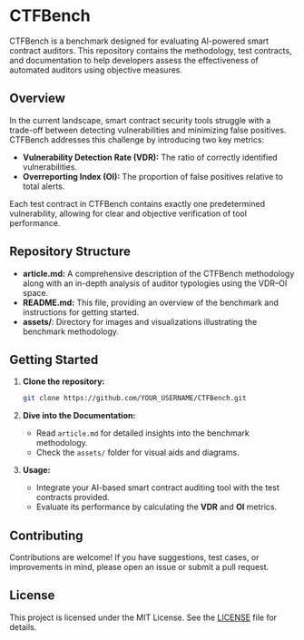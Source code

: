 # CTFBench

CTFBench is a benchmark designed for evaluating AI-powered smart contract auditors. This repository contains the methodology, test contracts, and documentation to help developers assess the effectiveness of automated auditors using objective measures.

## Overview

In the current landscape, smart contract security tools struggle with a trade-off between detecting vulnerabilities and minimizing false positives. CTFBench addresses this challenge by introducing two key metrics:

- **Vulnerability Detection Rate (VDR):** The ratio of correctly identified vulnerabilities.
- **Overreporting Index (OI):** The proportion of false positives relative to total alerts.

Each test contract in CTFBench contains exactly one predetermined vulnerability, allowing for clear and objective verification of tool performance.

## Repository Structure

- **article.md:** A comprehensive description of the CTFBench methodology along with an in-depth analysis of auditor typologies using the VDR–OI space.
- **README.md:** This file, providing an overview of the benchmark and instructions for getting started.
- **assets/**: Directory for images and visualizations illustrating the benchmark methodology.

## Getting Started

1. **Clone the repository:**
   ```bash
   git clone https://github.com/YOUR_USERNAME/CTFBench.git
   ```

2. **Dive into the Documentation:**
   - Read `article.md` for detailed insights into the benchmark methodology.
   - Check the `assets/` folder for visual aids and diagrams.

3. **Usage:**
   - Integrate your AI-based smart contract auditing tool with the test contracts provided.
   - Evaluate its performance by calculating the **VDR** and **OI** metrics.

## Contributing

Contributions are welcome! If you have suggestions, test cases, or improvements in mind, please open an issue or submit a pull request.

## License

This project is licensed under the MIT License. See the [LICENSE](LICENSE) file for details. 